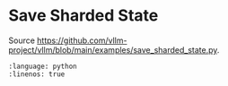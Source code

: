 # Save Sharded State

Source <https://github.com/vllm-project/vllm/blob/main/examples/save_sharded_state.py>.

```{literalinclude} ../../../../examples/save_sharded_state.py
:language: python
:linenos: true
```

